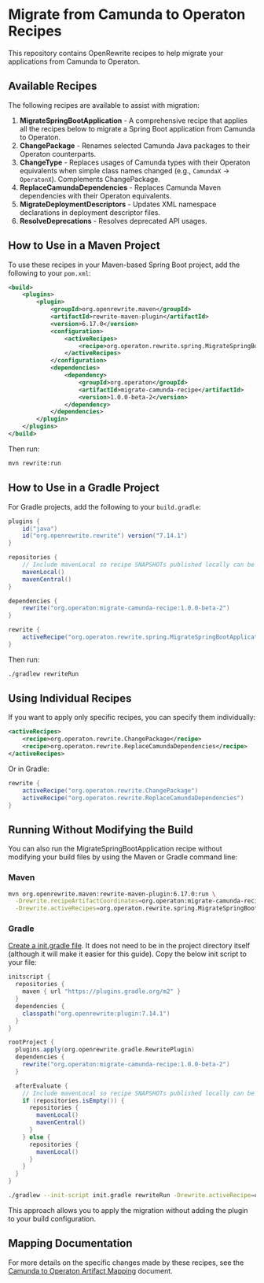 # Migrate from Camunda to Operaton Recipes

This repository contains OpenRewrite recipes to help migrate your applications from Camunda to Operaton.

## Available Recipes

The following recipes are available to assist with migration:

1. **MigrateSpringBootApplication** - A comprehensive recipe that applies all the recipes below to migrate a Spring Boot application from Camunda to Operaton.
2. **ChangePackage** - Renames selected Camunda Java packages to their Operaton counterparts.
3. **ChangeType** - Replaces usages of Camunda types with their Operaton equivalents when simple class names changed (e.g., `CamundaX` -> `OperatonX`). Complements ChangePackage.
4. **ReplaceCamundaDependencies** - Replaces Camunda Maven dependencies with their Operaton equivalents.
5. **MigrateDeploymentDescriptors** - Updates XML namespace declarations in deployment descriptor files.
6. **ResolveDeprecations** - Resolves deprecated API usages.

## How to Use in a Maven Project

To use these recipes in your Maven-based Spring Boot project, add the following to your `pom.xml`:

```xml
<build>
    <plugins>
        <plugin>
            <groupId>org.openrewrite.maven</groupId>
            <artifactId>rewrite-maven-plugin</artifactId>
            <version>6.17.0</version>
            <configuration>
                <activeRecipes>
                    <recipe>org.operaton.rewrite.spring.MigrateSpringBootApplication</recipe>
                </activeRecipes>
            </configuration>
            <dependencies>
                <dependency>
                    <groupId>org.operaton</groupId>
                    <artifactId>migrate-camunda-recipe</artifactId>
                    <version>1.0.0-beta-2</version>
                </dependency>
            </dependencies>
        </plugin>
    </plugins>
</build>
```

Then run:

```bash
mvn rewrite:run
```

## How to Use in a Gradle Project

For Gradle projects, add the following to your `build.gradle`:

```groovy
plugins {
    id("java")
    id("org.openrewrite.rewrite") version("7.14.1")
}

repositories {
    // Include mavenLocal so recipe SNAPSHOTs published locally can be resolved
    mavenLocal()
    mavenCentral()
}

dependencies {
    rewrite("org.operaton:migrate-camunda-recipe:1.0.0-beta-2")
}

rewrite {
    activeRecipe("org.operaton.rewrite.spring.MigrateSpringBootApplication")
}
```

Then run:

```bash
./gradlew rewriteRun
```

## Using Individual Recipes

If you want to apply only specific recipes, you can specify them individually:

```xml
<activeRecipes>
    <recipe>org.operaton.rewrite.ChangePackage</recipe>
    <recipe>org.operaton.rewrite.ReplaceCamundaDependencies</recipe>
</activeRecipes>
```

Or in Gradle:

```groovy
rewrite {
    activeRecipe("org.operaton.rewrite.ChangePackage")
    activeRecipe("org.operaton.rewrite.ReplaceCamundaDependencies")
}
```

## Running Without Modifying the Build

You can also run the MigrateSpringBootApplication recipe without modifying your build files by using the Maven or Gradle command line:

### Maven

```bash
mvn org.openrewrite.maven:rewrite-maven-plugin:6.17.0:run \
  -Drewrite.recipeArtifactCoordinates=org.operaton:migrate-camunda-recipe:1.0.0-beta-2 \
  -Drewrite.activeRecipes=org.operaton.rewrite.spring.MigrateSpringBootApplication
```

### Gradle

[Create a init.gradle file](https://docs.openrewrite.org/running-recipes/running-rewrite-on-a-gradle-project-without-modifying-the-build). It does not need to be in the project directory itself (although it will make it easier for this guide). Copy the below init script to your file:

```groovy
initscript {
  repositories {
    maven { url "https://plugins.gradle.org/m2" }
  }
  dependencies {
    classpath("org.openrewrite:plugin:7.14.1")
  }
}

rootProject {
  plugins.apply(org.openrewrite.gradle.RewritePlugin)
  dependencies {
    rewrite("org.operaton:migrate-camunda-recipe:1.0.0-beta-2")
  }

  afterEvaluate {
    // Include mavenLocal so recipe SNAPSHOTs published locally can be resolved
    if (repositories.isEmpty()) {
      repositories {
        mavenLocal()
        mavenCentral()
      }
    } else {
      repositories {
        mavenLocal()
      }
    }
  }
}
```

```bash
./gradlew --init-script init.gradle rewriteRun -Drewrite.activeRecipe=org.operaton.rewrite.spring.MigrateSpringBootApplication
```

This approach allows you to apply the migration without adding the plugin to your build configuration.

## Mapping Documentation

For more details on the specific changes made by these recipes, see the [Camunda to Operaton Artifact Mapping](camunda-to-operaton-mapping.md) document.
